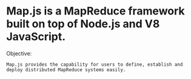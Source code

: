 Map.js is a MapReduce framework built on top of Node.js and V8 JavaScript.
===

Objective:

	Map.js provides the capability for users to define, establish and deploy distributed MapReduce systems easily.

